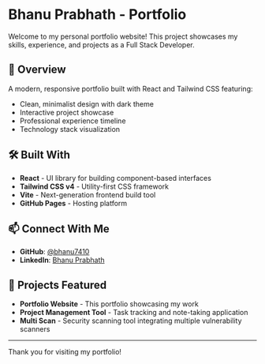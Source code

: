 # Bhanu Prabhath - Portfolio

Welcome to my personal portfolio website! This project showcases my skills, experience, and projects as a Full Stack Developer.

## 🌟 Overview

A modern, responsive portfolio built with React and Tailwind CSS featuring:
- Clean, minimalist design with dark theme
- Interactive project showcase
- Professional experience timeline
- Technology stack visualization

## 🛠️ Built With

- **React** - UI library for building component-based interfaces
- **Tailwind CSS v4** - Utility-first CSS framework
- **Vite** - Next-generation frontend build tool
- **GitHub Pages** - Hosting platform

## 📫 Connect With Me

- **GitHub**: [@bhanu7410](https://github.com/bhanu7410)
- **LinkedIn**: [Bhanu Prabhath](https://www.linkedin.com/in/bhanu-prabhath-9a58201b7/)

## 🚀 Projects Featured

- **Portfolio Website** - This portfolio showcasing my work
- **Project Management Tool** - Task tracking and note-taking application
- **Multi Scan** - Security scanning tool integrating multiple vulnerability scanners

---

Thank you for visiting my portfolio!